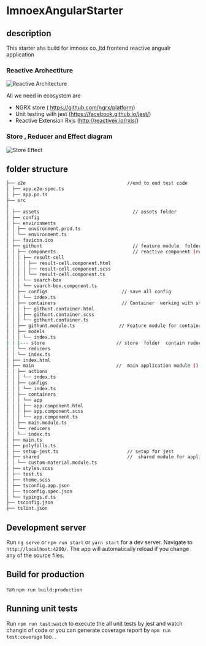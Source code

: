 # ImnoexAngularStarter

## description

This starter ahs build for imnoex co.,ltd frontend reactive angualr application

### Reactive Archectiture

![Reactive Architecture](http://res.cloudinary.com/dquj9ig39/image/upload/v1521599707/ReactiveArch_cmsi14.png)

All we need in ecosystem are

* NGRX store ( https://github.com/ngrx/platform)
* Unit testing with jest (https://facebook.github.io/jest/)
* Reactive Extension Rxjs (http://reactivex.io/rxjs/)

### Store , Reducer and Effect diagram

![Store Effect](http://res.cloudinary.com/dquj9ig39/image/upload/v1521599709/StoreEffect_h2ro1i.png)

## folder structure

```bash
├── e2e                                     //end to end test code
│ ├── app.e2e-spec.ts
│ ├── app.po.ts  
├── src
│
│ ├── assets                                  // assets folder
│ ├── config
│ ├── environments
│ │ ├── environment.prod.ts
│ │ └── environment.ts
│ ├── favicon.ico
│ ├── githunt                                 // feature module  folder
│ │ ├── components                            // reactive component (render only)
│ │ │ ├── result-cell
│ │ │ │ ├── result-cell.component.html
│ │ │ │ ├── result-cell.component.scss
│ │ │ │ └── result-cell.component.ts
│ │ │ └── search-box
│ │ │ └── search-box.component.ts
│ │ ├── configs                           // save all config
│ │ │ └── index.ts
│ │ ├── containers                        // Container  working with store and pass value to each component
│ │ │ ├── githunt.container.html
│ │ │ ├── githunt.container.scss
│ │ │ └── githunt.container.ts
│ │ ├── githunt.module.ts                // Feature module for container container and all nesscessary module
│ │ ├── models
│ │ │ └── index.ts
| | |--- store                          // store  folder  contain reducer ,effect and  action
│ │ └── reducers
│ │ └── index.ts
│ ├── index.html
│ ├── main                              //  main application module ()
│ │ ├── actions
│ │ │ └── index.ts
│ │ ├── configs
│ │ │ └── index.ts
│ │ ├── containers
│ │ │ └── app
│ │ │ ├── app.component.html
│ │ │ ├── app.component.scss
│ │ │ └── app.component.ts
│ │ ├── main.module.ts
│ │ └── reducers
│ │ └── index.ts
│ ├── main.ts
│ ├── polyfills.ts
│ ├── setup-jest.ts                         // setup for jest
│ ├── shared                                //  shared module for application scope
│ │ └── custom-material.module.ts
│ ├── styles.scss
│ ├── test.ts
│ ├── theme.scss
│ ├── tsconfig.app.json
│ ├── tsconfig.spec.json
│ └── typings.d.ts
├── tsconfig.json
├── tslint.json
```

## Development server

Run `ng serve` or `npm run start` or `yarn start`  for a dev server. Navigate to `http://localhost:4200/`. The app will automatically reload if you change any of the source files.

## Build for production

run `npm run build:production`

## Running unit tests

Run `npm run test:watch` to execute the all unit tests by jest and watch changin of code or you can generate coverage report by `npm run test:coverage` too.
.